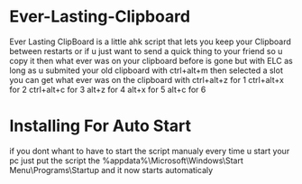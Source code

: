 # Ever-Lasting-Clipboard
Ever Lasting ClipBoard is a little ahk script that lets you keep your Clipboard between restarts or if u just want to send a quick thing to your friend so u copy it then 
what ever was on your clipboard before is gone but with ELC as long as u submited your old clipboard with ctrl+alt+m then selected a slot you can get what ever was on the clipboard with 
ctrl+alt+z for 1 ctrl+alt+x
for 2 ctrl+alt+c for 3 alt+z for 4 alt+x for 5 alt+c for 6
# Installing For Auto Start
if you dont whant to have to start the script manualy every time u start your pc just put the script the %appdata%\Microsoft\Windows\Start Menu\Programs\Startup and it 
now starts automaticaly 
